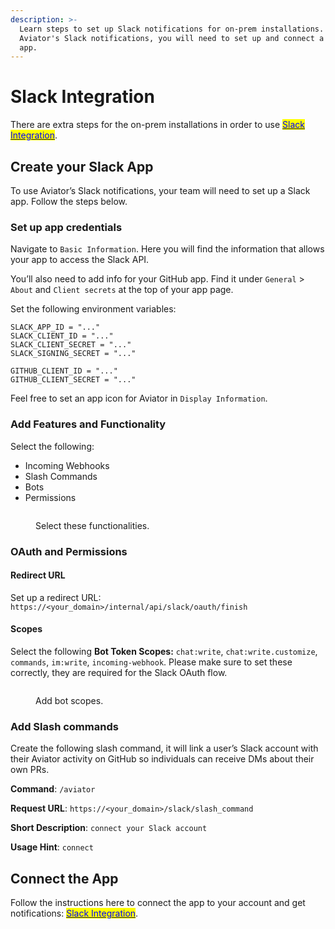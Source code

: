 ```yaml
---
description: >-
  Learn steps to set up Slack notifications for on-prem installations. To use
  Aviator's Slack notifications, you will need to set up and connect a Slack
  app.
---
```


# Slack Integration

There are extra steps for the on-prem installations in order to use [<mark style="color:blue;">Slack Integration</mark>](../../api/personal-integrations.md).

## Create your Slack App

To use Aviator’s Slack notifications, your team will need to set up a Slack app. Follow the steps below.

### Set up app credentials

Navigate to `Basic Information`. Here you will find the information that allows your app to access the Slack API.

You’ll also need to add info for your GitHub app. Find it under `General` > `About` and `Client secrets` at the top of your app page.

Set the following environment variables:

```
SLACK_APP_ID = "..."
SLACK_CLIENT_ID = "..."
SLACK_CLIENT_SECRET = "..."
SLACK_SIGNING_SECRET = "..."

GITHUB_CLIENT_ID = "..."
GITHUB_CLIENT_SECRET = "..."
```

Feel free to set an app icon for Aviator in `Display Information`.

### Add Features and Functionality

Select the following:

* Incoming Webhooks
* Slash Commands
* Bots
* Permissions

<figure><img src="../../.gitbook/assets/Screen Shot 2022-10-25 at 5.23.46 PM.png" alt=""><figcaption><p>Select these functionalities.</p></figcaption></figure>

### OAuth and Permissions

#### Redirect URL

Set up a redirect URL: `https://<your_domain>/internal/api/slack/oauth/finish`

#### Scopes

Select the following **Bot Token Scopes:** `chat:write`, `chat:write.customize`, `commands`, `im:write`, `incoming-webhook`. Please make sure to set these correctly, they are required for the Slack OAuth flow.

<figure><img src="../../.gitbook/assets/Screen Shot 2022-10-25 at 6.41.06 PM.png" alt=""><figcaption><p>Add bot scopes.</p></figcaption></figure>

### Add Slash commands

Create the following slash command, it will link a user’s Slack account with their Aviator activity on GitHub so individuals can receive DMs about their own PRs.

**Command**: `/aviator`

**Request URL**: `https://<your_domain>/slack/slash_command`

**Short Description**: `connect your Slack account`

**Usage Hint**: `connect`

## Connect the App

Follow the instructions here to connect the app to your account and get notifications: [<mark style="color:blue;">Slack Integration</mark>](../../mergequeue/how-to-guides/custom-integrations/slack-integration.md).
